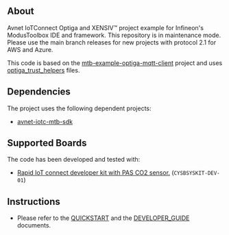 ## About
Avnet IoTConnect Optiga and XENSIV&trade; project example for Infineon's ModusToolbox IDE and framework.
This repository is in maintenance mode.
Please use the main branch releases for new projects with protocol 2.1 for AWS and Azure.

This code is based on the [mtb-example-optiga-mqtt-client](https://github.com/Infineon/mtb-example-optiga-mqtt-client) project and
 uses [optiga_trust_helpers](https://github.com/Infineon/mtb-example-optiga-mqtt-client/blob/master/source/optiga_trust_helpers.c) files.

## Dependencies
The project uses the following dependent projects:
* [avnet-iotc-mtb-sdk](https://github.com/avnet-iotconnect/avnet-iotc-mtb-sdk)


## Supported Boards

The code has been developed and tested with:
- [Rapid IoT connect developer kit with PAS CO2 sensor.](https://www.infineon.com/cms/en/product/evaluation-boards/kit_csk_pasco2) (`CYSBSYSKIT-DEV-01`)

## Instructions
* Please refer to the [QUICKSTART](https://github.com/avnet-iotconnect/iotc-modustoolbox-xensiv-example/blob/main/QUICKSTART.md) and the [DEVELOPER_GUIDE](https://github.com/avnet-iotconnect/iotc-modustoolbox-xensiv-example/blob/main/DEVELOPER_GUIDE.md) documents.
